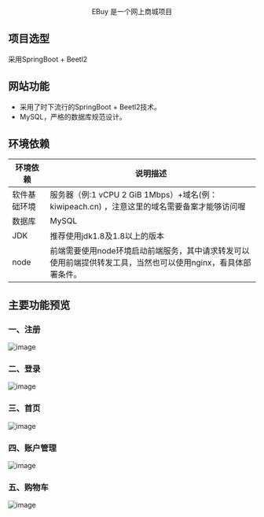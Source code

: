 <p align=center>
   EBuy 是一个网上商城项目
</p>

## 项目选型

采用SpringBoot + Beetl2


## 网站功能

- 采用了时下流行的SpringBoot + Beetl2技术。
- MySQL，严格的数据库规范设计。

## 环境依赖

| 环境依赖                 | 说明描述                          |
| ------------------------ | ----------------------------- |
| 软件基础环境             | 服务器（例:1 vCPU 2 GiB 1Mbps）+域名(例：kiwipeach.cn) ，注意这里的域名需要备案才能够访问喔|
| 数据库                 | MySQL |
| JDK | 推荐使用jdk1.8及1.8以上的版本 |
| node | 前端需要使用node环境启动前端服务，其中请求转发可以使用前端提供转发工具，当然也可以使用nginx，看具体部署条件。 |

## 主要功能预览
### 一、注册
![image](https://github.com/PhyQxx/ebuy/assets/43107458/8e64b5ef-8ba6-4864-9e51-d40ca8115bd5)

### 二、登录
![image](https://github.com/PhyQxx/ebuy/assets/43107458/75335e29-cfbd-46d1-ad84-fc49f4239f19)

### 三、首页
![image](https://github.com/PhyQxx/ebuy/assets/43107458/ee16a11a-f6bb-4946-ae82-2165c54bad1a)

### 四、账户管理
![image](https://github.com/PhyQxx/ebuy/assets/43107458/870f2e21-a068-4ea0-945b-24421a624ca2)

### 五、购物车
![image](https://github.com/PhyQxx/ebuy/assets/43107458/0f8b7cd7-34b7-498b-8810-31e9a436ee13)

